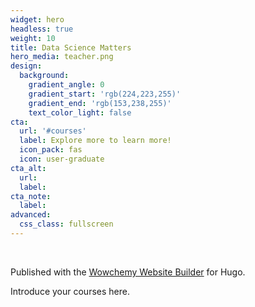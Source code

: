```yaml
---
widget: hero
headless: true
weight: 10
title: Data Science Matters
hero_media: teacher.png
design:
  background:
    gradient_angle: 0
    gradient_start: 'rgb(224,223,255)'
    gradient_end: 'rgb(153,238,255)'
    text_color_light: false
cta:
  url: '#courses'
  label: Explore more to learn more!
  icon_pack: fas
  icon: user-graduate
cta_alt:
  url:
  label:
cta_note:
  label:
advanced:
  css_class: fullscreen
---
```


<br>

Published with the [Wowchemy Website Builder](https://wowchemy.com/) for Hugo.

Introduce your courses here.

